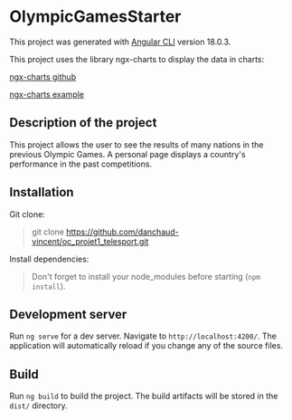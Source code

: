 # OlympicGamesStarter

This project was generated with [Angular CLI](https://github.com/angular/angular-cli) version 18.0.3.

This project uses the library ngx-charts to display the data in charts:

[ngx-charts github](https://github.com/swimlane/ngx-charts)

[ngx-charts example](https://swimlane.github.io/ngx-charts/#/ngx-charts/bar-vertical)

## Description of the project

This project allows the user to see the results of many nations in the previous Olympic Games. A personal page displays a country's performance in the past competitions.

## Installation

Git clone:

> git clone https://github.com/danchaud-vincent/oc_projet1_telesport.git

Install dependencies:

> Don't forget to install your node_modules before starting (`npm install`).

## Development server

Run `ng serve` for a dev server. Navigate to `http://localhost:4200/`. The application will automatically reload if you change any of the source files.

## Build

Run `ng build` to build the project. The build artifacts will be stored in the `dist/` directory.


